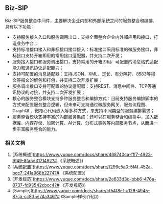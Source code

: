 ## Biz-SIP
Biz-SIP服务整合中间件，主要解决企业内部和外部系统之间的服务整合和编排，具有以下功能：
* 支持服务接入入口和服务调用出口：支持全面整合企业内外部应用和接口，打造业务中台；
* 支持标准接口接入和非标接口接口接入：标准接口采用标准的微服务接口，非标接口支持开箱即用的常用接口适配器，并支持二次开发；
* 服务接入接口和服务调出接口，支持常用的开箱即用、可配置的消息格式适配能力和通讯协议适配能力；
* 支持可配置的消息适配器：支持JSON、XML、定长、有分隔符、8583等报文等报文的解包和打包，并支持二次开发扩展；
* 服务调出接口支持可配置的协议适配器：支持REST、消息中间件、TCP等通讯协议的对接，并支持二次开发扩展；
* 核心的服务整合模块支持多种服务整合和编排方式：目前支持服务编排脚本的方式来配置服务整合逻辑，但未来可支持通过微服务网关、服务流程图、GraphQL、微核心代码嵌入等多种方式，来支持不同类型的服务编排需求；
* 服务整合模块支持丰富的内部服务集成：还可以在服务整合和编排中，加入数据库、内容存储、加密计算、AI计算、分布式事务等内部服务节点，从而进一步丰富服务整合的能力。
### 相关文档
1. [系统概述](https://www.yuque.com/docs/share/468740ca-fff7-4923-9f49-8fa5e3171492?# 《系统概述》)
2. [系统配置](https://www.yuque.com/docs/share/f296e5a0-5f4f-452a-bcc7-241a968b2274?# 《系统配置》)
3. [开发规范](https://www.yuque.com/docs/share/2e633d3d-bbb6-476a-8737-fd93542cbcc4?# 《开发规范》)
4. [Sample](https://www.yuque.com/docs/share/cf54f8ef-a129-4945-87ca-cc835e74a346?# 《Sample样例介绍》)
